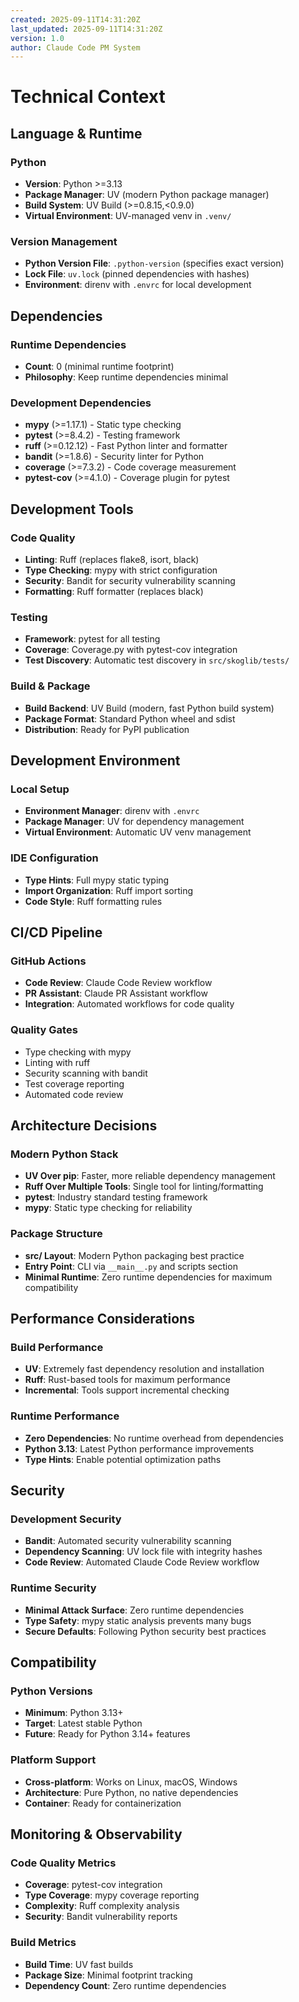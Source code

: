 ```yaml
---
created: 2025-09-11T14:31:20Z
last_updated: 2025-09-11T14:31:20Z
version: 1.0
author: Claude Code PM System
---
```


# Technical Context

## Language & Runtime

### Python
- **Version**: Python >=3.13
- **Package Manager**: UV (modern Python package manager)
- **Build System**: UV Build (>=0.8.15,<0.9.0)
- **Virtual Environment**: UV-managed venv in `.venv/`

### Version Management
- **Python Version File**: `.python-version` (specifies exact version)
- **Lock File**: `uv.lock` (pinned dependencies with hashes)
- **Environment**: direnv with `.envrc` for local development

## Dependencies

### Runtime Dependencies
- **Count**: 0 (minimal runtime footprint)
- **Philosophy**: Keep runtime dependencies minimal

### Development Dependencies
- **mypy** (>=1.17.1) - Static type checking
- **pytest** (>=8.4.2) - Testing framework
- **ruff** (>=0.12.12) - Fast Python linter and formatter
- **bandit** (>=1.8.6) - Security linter for Python
- **coverage** (>=7.3.2) - Code coverage measurement
- **pytest-cov** (>=4.1.0) - Coverage plugin for pytest

## Development Tools

### Code Quality
- **Linting**: Ruff (replaces flake8, isort, black)
- **Type Checking**: mypy with strict configuration
- **Security**: Bandit for security vulnerability scanning
- **Formatting**: Ruff formatter (replaces black)

### Testing
- **Framework**: pytest for all testing
- **Coverage**: Coverage.py with pytest-cov integration
- **Test Discovery**: Automatic test discovery in `src/skoglib/tests/`

### Build & Package
- **Build Backend**: UV Build (modern, fast Python build system)
- **Package Format**: Standard Python wheel and sdist
- **Distribution**: Ready for PyPI publication

## Development Environment

### Local Setup
- **Environment Manager**: direnv with `.envrc`
- **Package Manager**: UV for dependency management
- **Virtual Environment**: Automatic UV venv management

### IDE Configuration
- **Type Hints**: Full mypy static typing
- **Import Organization**: Ruff import sorting
- **Code Style**: Ruff formatting rules

## CI/CD Pipeline

### GitHub Actions
- **Code Review**: Claude Code Review workflow
- **PR Assistant**: Claude PR Assistant workflow
- **Integration**: Automated workflows for code quality

### Quality Gates
- Type checking with mypy
- Linting with ruff
- Security scanning with bandit
- Test coverage reporting
- Automated code review

## Architecture Decisions

### Modern Python Stack
- **UV Over pip**: Faster, more reliable dependency management
- **Ruff Over Multiple Tools**: Single tool for linting/formatting
- **pytest**: Industry standard testing framework
- **mypy**: Static type checking for reliability

### Package Structure
- **src/ Layout**: Modern Python packaging best practice
- **Entry Point**: CLI via `__main__.py` and scripts section
- **Minimal Runtime**: Zero runtime dependencies for maximum compatibility

## Performance Considerations

### Build Performance
- **UV**: Extremely fast dependency resolution and installation
- **Ruff**: Rust-based tools for maximum performance
- **Incremental**: Tools support incremental checking

### Runtime Performance
- **Zero Dependencies**: No runtime overhead from dependencies
- **Python 3.13**: Latest Python performance improvements
- **Type Hints**: Enable potential optimization paths

## Security

### Development Security
- **Bandit**: Automated security vulnerability scanning
- **Dependency Scanning**: UV lock file with integrity hashes
- **Code Review**: Automated Claude Code Review workflow

### Runtime Security
- **Minimal Attack Surface**: Zero runtime dependencies
- **Type Safety**: mypy static analysis prevents many bugs
- **Secure Defaults**: Following Python security best practices

## Compatibility

### Python Versions
- **Minimum**: Python 3.13+
- **Target**: Latest stable Python
- **Future**: Ready for Python 3.14+ features

### Platform Support
- **Cross-platform**: Works on Linux, macOS, Windows
- **Architecture**: Pure Python, no native dependencies
- **Container**: Ready for containerization

## Monitoring & Observability

### Code Quality Metrics
- **Coverage**: pytest-cov integration
- **Type Coverage**: mypy coverage reporting
- **Complexity**: Ruff complexity analysis
- **Security**: Bandit vulnerability reports

### Build Metrics
- **Build Time**: UV fast builds
- **Package Size**: Minimal footprint tracking
- **Dependency Count**: Zero runtime dependencies